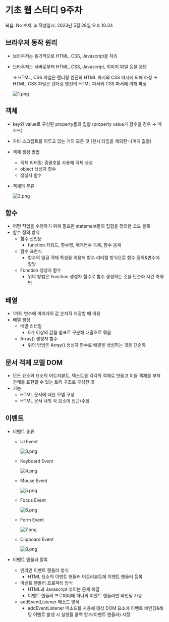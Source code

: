 # 기초 웹 스터디 9주차

복습: No
부제: js
작성일시: 2023년 5월 28일 오후 10:34

## 브라우저 동작 원리

- 브라우저는 동기적으로 HTML, CSS, Javascript을 처리
- 브라우저는 서버로부터 HTML, CSS, Javascript, 이미지 파일 등을 응답
    
    → HTML, CSS 파일은 렌더링 엔진의 HTML 파서와 CSS 파서에 의해 파싱 → HTML, CSS 파일은 렌더링 엔진의 HTML 파서와 CSS 파서에 의해 파싱
    
    ![1.png](%E1%84%80%E1%85%B5%E1%84%8E%E1%85%A9%20%E1%84%8B%E1%85%B0%E1%86%B8%20%E1%84%89%E1%85%B3%E1%84%90%E1%85%A5%E1%84%83%E1%85%B5%209%E1%84%8C%E1%85%AE%E1%84%8E%E1%85%A1%20edd02f1f3df749b5979606aed7157e2b/1.png)
    

## 객체

- key와 value로 구성된 property들의 집합 (property value가 함수일 경우 → 메소드)
- 자바 스크립트를 이루고 있는 거의 모든 것 (원시 타입을 제외한 나머지 값들)
- 객체 생성 방법
    - 객체 리터럴: 중괄호를 사용해 객체 생성
    - object 생성자 함수
    - 생성자 함수
- 객체의 분류
    
    ![2.png](%E1%84%80%E1%85%B5%E1%84%8E%E1%85%A9%20%E1%84%8B%E1%85%B0%E1%86%B8%20%E1%84%89%E1%85%B3%E1%84%90%E1%85%A5%E1%84%83%E1%85%B5%209%E1%84%8C%E1%85%AE%E1%84%8E%E1%85%A1%20edd02f1f3df749b5979606aed7157e2b/2.png)
    

## 함수

- 어떤 작업을 수행하기 위해 필요한 statement들의 집합을 정의한 코드 블록
- 함수 정의 방식
    - 함수 선언문
        - function 키워드, 함수명, 매개변수 목록, 함수 몸체
    - 함수 표현식
        - 함수의 일급 객체 특성을 이용해 함수 리터럴 방식으로 함수 정의&변수에 할당
    - Function 생성자 함수
        - 위의 방법은 Function 생성자 함수로 함수 생성하는 것을 단순화 시킨 축약법

## 배열

- 1개의 변수에 여러개의 값 순차적 저장할 때 이용
- 배열 생성
    - 배열 리터럴
        - 0개 이상의 값을 쉼표로 구분해 대괄호로 묶음
    - Array() 생성자 함수
        - 위의 방법은 Array() 생성자 함수로 배열을 생성하는 것을 단순화

## 문서 객체 모델 DOM

- 모든 요소와 요소의 어트리뷰트, 텍스트를 각각의 객체로 만들고 이들 객체를 부자 관계를 표현할 수 있는 트리 구조로 구성한 것
- 기능
    - HTML 문서에 대한 모델 구성
    - HTML 문서 내의 각 요소에 접근/수정

## 이벤트

- 이벤트 종류
    - UI Event
        
        ![3.png](%E1%84%80%E1%85%B5%E1%84%8E%E1%85%A9%20%E1%84%8B%E1%85%B0%E1%86%B8%20%E1%84%89%E1%85%B3%E1%84%90%E1%85%A5%E1%84%83%E1%85%B5%209%E1%84%8C%E1%85%AE%E1%84%8E%E1%85%A1%20edd02f1f3df749b5979606aed7157e2b/3.png)
        
    - Keyboard Event
        
        ![4.png](%E1%84%80%E1%85%B5%E1%84%8E%E1%85%A9%20%E1%84%8B%E1%85%B0%E1%86%B8%20%E1%84%89%E1%85%B3%E1%84%90%E1%85%A5%E1%84%83%E1%85%B5%209%E1%84%8C%E1%85%AE%E1%84%8E%E1%85%A1%20edd02f1f3df749b5979606aed7157e2b/4.png)
        
    - Mouse Event
        
        ![5.png](%E1%84%80%E1%85%B5%E1%84%8E%E1%85%A9%20%E1%84%8B%E1%85%B0%E1%86%B8%20%E1%84%89%E1%85%B3%E1%84%90%E1%85%A5%E1%84%83%E1%85%B5%209%E1%84%8C%E1%85%AE%E1%84%8E%E1%85%A1%20edd02f1f3df749b5979606aed7157e2b/5.png)
        
    - Focus Event
        
        ![6.png](%E1%84%80%E1%85%B5%E1%84%8E%E1%85%A9%20%E1%84%8B%E1%85%B0%E1%86%B8%20%E1%84%89%E1%85%B3%E1%84%90%E1%85%A5%E1%84%83%E1%85%B5%209%E1%84%8C%E1%85%AE%E1%84%8E%E1%85%A1%20edd02f1f3df749b5979606aed7157e2b/6.png)
        
    - Form Event
        
        ![7.png](%E1%84%80%E1%85%B5%E1%84%8E%E1%85%A9%20%E1%84%8B%E1%85%B0%E1%86%B8%20%E1%84%89%E1%85%B3%E1%84%90%E1%85%A5%E1%84%83%E1%85%B5%209%E1%84%8C%E1%85%AE%E1%84%8E%E1%85%A1%20edd02f1f3df749b5979606aed7157e2b/7.png)
        
    - Clipboard Event
        
        ![8.png](%E1%84%80%E1%85%B5%E1%84%8E%E1%85%A9%20%E1%84%8B%E1%85%B0%E1%86%B8%20%E1%84%89%E1%85%B3%E1%84%90%E1%85%A5%E1%84%83%E1%85%B5%209%E1%84%8C%E1%85%AE%E1%84%8E%E1%85%A1%20edd02f1f3df749b5979606aed7157e2b/8.png)
        
- 이벤트 핸들러 등록
    - 인라인 이벤트 핸들러 방식
        - HTML 요소의 이벤트 핸들러 어트리뷰트에 이벤트 핸들러 등록
    - 이벤트 핸들러 프로퍼티 방식
        - HTML과 Javascript 섞이는 문제 해결
        - 이벤트 핸들러 프로퍼티에 하나의 이벤트 핸들러만 바인딩 가능
    - addEventListener 메소드 방식
        - addEventListener 메소드를 사용해 대상 DOM 요소에 이벤트 바인딩&해당 이벤트 발생 시 실행될 콜백 함수(이벤트 핸들러) 지정